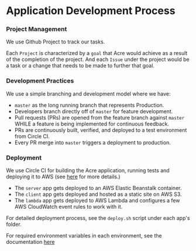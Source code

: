 # Application Development Process

### Project Management
We use Github Project to track our tasks.

Each `Project` is characterized by a `goal` that Acre would achieve as a
result of the completion of the project. And each `Issue` under the project
would be a task or a change that needs to be made to further that goal.

### Development Practices
We use a simple branching and development model where we have:
- `master` as the long running branch that represents Production.
- Developers branch directly off of `master` for feature development.
- Pull requests (PRs) are opened from the feature branch against
`master` WHILE a feature is being implemented for continuous feedback.
- PRs are continuously built, verified, and deployed to a test environment
from Circle CI.
- Every PR merge into `master` triggers a deployment to production.

### Deployment
We use Circle CI for building the Acre application, running tests and
deploying it to AWS (see [here](../../.circleci/config.yml) for more details.)
- The `server` app gets deployed to an AWS Elastic Beanstalk container.
- The `client` app gets deployed and hosted as a static site on AWS S3.
- The `lambda` app gets deployed to AWS Lambda and configures a few AWS
CloudWatch event rules to work with it.

For detailed deployment process, see the `deploy.sh` script under each app's
folder.

For required environment variables in each environment, see the
documentation [here](./Environment-Variables.md)
